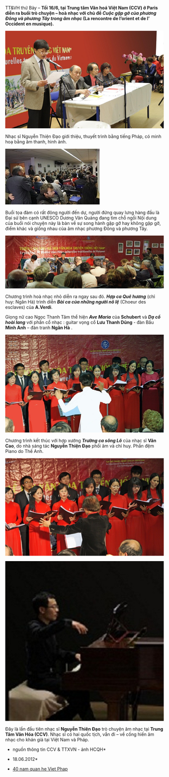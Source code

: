 <!--
title: Nhà sáng tác Nguyễn Thiện Đạo & Hợp ca Quê Hương tại Trung Tâm Văn Hóa
author: Nguyễn Tích Kỳ
status: completed
-->

TT&VH thứ Bảy – **Tối 16/6, tại Trung tâm Văn hoá Việt Nam (CCV) ở Paris diễn ra buổi trò chuyện – hoà nhạc với chủ đề *Cuộc gặp gỡ của phương Đông và phương Tây trong âm nhạc* (La rencontre de l’orient et de l’ Occident en  musique).**

![](01.jpg)

Nhạc sĩ Nguyễn Thiện Đạo giới thiệu, thuyết trình bằng tiếng Pháp, có minh hoạ bằng âm thanh, hình ảnh.

![](02.jpg)

Buổi tọa đàm có rất đông người đến dự, người đứng quay lưng hàng đầu là Đại sứ bên cạnh UNESCO Dương Văn Quảng đang tìm chỗ ngồi Nội dung của buổi nói chuyện này là bàn về sự song hành gặp gỡ hay không gặp gỡ, điểm khác và giống nhau của âm nhạc phương Đông và phương Tây.

![](08.jpg)

Chương trình hoà nhạc nhỏ diễn ra ngay sau đó. ***Hợp ca Quê hương*** (chỉ huy: Ngân Hà) trình diễn ***Bài ca của những người nô lệ*** (Choeur des esclaves) của **A.Verdi**. 

Giọng nữ cao Ngọc Thanh Tâm thể hiện ***Ave Maria*** của **Schubert** và  ***Dạ cổ hoài lang*** với phần cổ nhạc : guitar vọng cổ **Lưu Thanh Dũng** - đàn Bầu  **Minh Anh** – đàn tranh **Ngân Hà** .

![](10.jpg)

Chương trình kết thúc với hợp xướng ***Trường ca sông Lô*** của nhạc sĩ **Văn Cao**, do nhà sáng tác **Nguyễn Thiện Đạo** phối âm và chỉ huy. Phần đệm Piano do Thế Anh.    

![](13.jpg)

![](15.jpg)

Đây là lần đầu tiên nhạc sĩ **Nguyễn Thiên Đạo** trò chuyện âm nhạc tại **Trung Tâm Văn Hóa (CCV)**. Nhạc sĩ có hai quốc tịch, vẫn đi – về cống hiến âm nhạc cho khán giả tại Việt Nam và Pháp.

* nguồn thông tin CCV & TTXVN - ảnh HCQH*

* 18.06.2012* 

* [40 nam quan he Viet Phap](/#post/2014-05-06%2040%20nam%20quan%20he%20Viet%20Phap)















